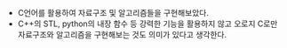 <ul>
  <li>C언어를 활용하여 자료구조 및 알고리즘들을 구현해보았다.</li>
  <li>C++의 STL, python의 내장 함수 등 강력한 기능을 활용하지 않고 오로지 C로만 자료구조와 알고리즘을 구현해보는 것도 의미가 있다고 생각한다.</li>
</ul>
